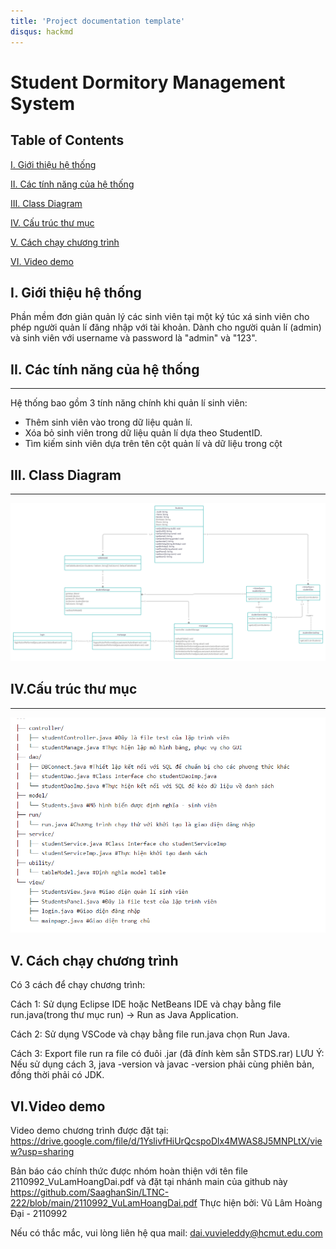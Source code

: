 ```yaml
---
title: 'Project documentation template'
disqus: hackmd
---
```


Student Dormitory Management System
===


## Table of Contents

[I. Giới thiệu hệ thống](#introduce)

[II. Các tính năng của hệ thống](#feature)

[III. Class Diagram](#classDiagram)

[IV. Cấu trúc thư mục](#structure)

[V. Cách chạy chương trình](#run)

[VI. Video demo](#demo)

## I. Giới thiệu hệ thống

Phần mềm đơn giản quản lý các sinh viên tại một ký túc xá sinh viên cho phép người quản lí đăng nhập với tài khoản. Dành cho người quản lí (admin) và sinh viên với username và password là "admin" và "123".



## II. Các tính năng của hệ thống
---
Hệ thống bao gồm 3 tính năng chính khi quản lí sinh viên:
- Thêm sinh viên vào trong dữ liệu quản lí.
- Xóa bỏ sinh viên trong dữ liệu quản lí dựa theo StudentID.
- Tìm kiếm sinh viên dựa trên tên cột quản lí và dữ liệu trong cột

## III. Class Diagram
---
![alt text](https://github.com/SaaghanSin/LTNC-222/blob/main/Untitled%20Workspace.png?raw=true)

## IV.Cấu trúc thư mục
---
![alt text](https://github.com/SaaghanSin/LTNC-222/blob/main/tree.png?raw=true)

## V. Cách chạy chương trình
Có 3 cách để chạy chương trình:

Cách 1: Sử dụng Eclipse IDE hoặc NetBeans IDE và chạy bằng file run.java(trong thư mục run) -> Run as Java Application.

Cách 2: Sử dụng VSCode và chạy bằng file run.java chọn Run Java.

Cách 3: Export file run ra file có đuôi .jar (đã đính kèm sẵn STDS.rar)
LƯU Ý: Nếu sử dụng cách 3, java -version và javac -version phải cùng phiên bản, đồng thời phải có JDK.
## VI.Video demo
Video demo chương trình được đặt tại:
https://drive.google.com/file/d/1YslivfHiUrQcspoDlx4MWAS8J5MNPLtX/view?usp=sharing

Bản báo cáo chính thức được nhóm hoàn thiện với tên file 2110992_VuLamHoangDai.pdf và đặt tại nhánh main của github này
https://github.com/SaaghanSin/LTNC-222/blob/main/2110992_VuLamHoangDai.pdf
Thực hiện bởi:
Vũ Lâm Hoàng Đại - 2110992

Nếu có thắc mắc, vui lòng liên hệ qua mail: dai.vuvieleddy@hcmut.edu.com

